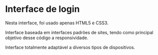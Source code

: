 # Interface de login
 Nesta interface, foi usado apenas HTML5 e CSS3.

Interface baseada em interfaces padrões de sites, tendo como principal objetivo desse código a responsividade. 

Interface totalmente adaptável a diversos tipos de dispositivos. 


